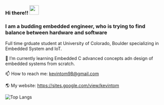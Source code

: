### Hi there!! <img src="https://raw.githubusercontent.com/MartinHeinz/MartinHeinz/master/wave.gif" width="30px">

### I am a budding embedded engineer, who is trying to find balance between hardware and software

Full time grduate student at University of Colorado, Boulder specializing in Embedded System and IoT.


🌱 I’m currently learning Embedded C advanced concepts adn design of embedded systems from scratch.


📫 How to reach me: kevintom98@gmail.com

🌎 My website: https://sites.google.com/view/kevintom

![Top Langs](https://github-readme-stats.vercel.app/api/top-langs/?username=kevintom98&layout=compact)
